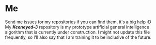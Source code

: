 # Me
Send me issues for my repositories if you can find them, it's a big help :D  
My ***Keeneyed-3*** repository is my prototype artificial general intelligence algorithm that is currently under construction. I might not update this file frequently, so I'll also say that I am training it to be inclusive of the future.

